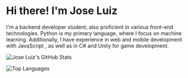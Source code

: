 # Hi there! I'm Jose Luiz 

I'm a backend developer student, also proficient in various front-end technologies. Python is my primary language, where I focus on machine learning. Additionally, I have experience in web and mobile development with JavaScript , as well as in C# and Unity for game development.

![Jose Luiz's GitHub Stats](https://github-readme-stats.vercel.app/api?username=JoseLuizjl&show_icons=true&theme=tokyonight)

![Top Languages](https://github-readme-stats.vercel.app/api/top-langs/?username=JoseLuizjl&layout=compact)

